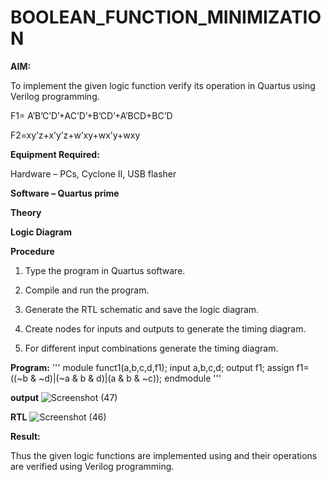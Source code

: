 # BOOLEAN_FUNCTION_MINIMIZATION

**AIM:**

To implement the given logic function verify its operation in Quartus using Verilog programming.

F1= A’B’C’D’+AC’D’+B’CD’+A’BCD+BC’D 

F2=xy’z+x’y’z+w’xy+wx’y+wxy

**Equipment Required:**

Hardware – PCs, Cyclone II, USB flasher

**Software – Quartus prime**

**Theory**

**Logic Diagram**

**Procedure**

1.	Type the program in Quartus software.

2.	Compile and run the program.

3.	Generate the RTL schematic and save the logic diagram.

4.	Create nodes for inputs and outputs to generate the timing diagram.

5.	For different input combinations generate the timing diagram.


**Program:**
'''
module funct1(a,b,c,d,f1);
input a,b,c,d;
output f1;
assign f1=((~b & ~d)|(~a & b & d)|(a & b & ~c));
endmodule '''


**output**
![Screenshot (47)](https://github.com/user-attachments/assets/b253c963-a1c6-48c7-bea6-049c884b7c5c)

**RTL**
![Screenshot (46)](https://github.com/user-attachments/assets/cb93c950-2438-48d9-a3e7-aee98502c7a4)


**Result:**

Thus the given logic functions are implemented using and their operations are verified using Verilog programming.


